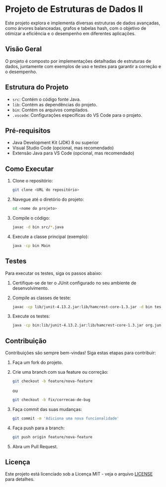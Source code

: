 # Projeto de Estruturas de Dados II

Este projeto explora e implementa diversas estruturas de dados avançadas, como árvores balanceadas, grafos e tabelas hash, com o objetivo de otimizar a eficiência e o desempenho em diferentes aplicações.

## Visão Geral

O projeto é composto por implementações detalhadas de estruturas de dados, juntamente com exemplos de uso e testes para garantir a correção e o desempenho.

## Estrutura do Projeto

-   `src`: Contém o código fonte Java.
-   `lib`: Contém as dependências do projeto.
-   `bin`: Contém os arquivos compilados.
-   `.vscode`: Configurações específicas do VS Code para o projeto.

## Pré-requisitos

-   Java Development Kit (JDK) 8 ou superior
-   Visual Studio Code (opcional, mas recomendado)
-   Extensão Java para VS Code (opcional, mas recomendado)

## Como Executar

1.  Clone o repositório:

    ```bash
    git clone <URL do repositório>
    ```
2.  Navegue até o diretório do projeto:

    ```bash
    cd <nome do projeto>
    ```
3.  Compile o código:

    ```bash
    javac -d bin src/*.java
    ```
4.  Execute a classe principal (exemplo):

    ```bash
    java -cp bin Main
    ```

## Testes

Para executar os testes, siga os passos abaixo:

1.  Certifique-se de ter o JUnit configurado no seu ambiente de desenvolvimento.
2.  Compile as classes de teste:

    ```bash
    javac -cp lib/junit-4.13.2.jar:lib/hamcrest-core-1.3.jar -d bin test/*.java
    ```
3.  Execute os testes:

    ```bash
    java -cp bin:lib/junit-4.13.2.jar:lib/hamcrest-core-1.3.jar org.junit.runner.JUnitCore TestSuite
    ```

## Contribuição

Contribuições são sempre bem-vindas! Siga estas etapas para contribuir:

1.  Faça um fork do projeto.
2.  Crie uma branch com sua feature ou correção:

    ```bash
    git checkout -b feature/nova-feature
    ```

    ou

    ```bash
    git checkout -b fix/correcao-de-bug
    ```
3.  Faça commit das suas mudanças:

    ```bash
    git commit -m 'Adiciona uma nova funcionalidade'
    ```
4.  Faça push para a branch:

    ```bash
    git push origin feature/nova-feature
    ```
5.  Abra um Pull Request.

## Licença

Este projeto está licenciado sob a Licença MIT - veja o arquivo [LICENSE](LICENSE) para detalhes.
